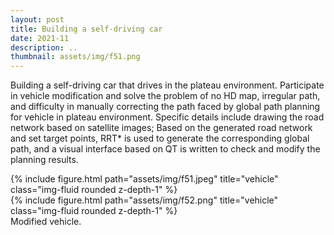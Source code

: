 ```yaml
---
layout: post
title: Building a self-driving car
date: 2021-11
description: ..
thumbnail: assets/img/f51.png
---
```


Building a self-driving car that drives in the plateau environment. Participate in vehicle modification and solve the problem of no HD map, irregular path, and difficulty in manually correcting the path faced by global path planning for vehicle in plateau environment. Specific details include drawing the road network based on satellite images; Based on the generated road network and set target points, RRT* is used to generate the corresponding global path, and a visual interface based on QT is written to check and modify the planning results.


<div class="row justify-content-sm-center">
    <div class="col-sm mt-3 mt-md-0">
        {% include figure.html path="assets/img/f51.jpeg" title="vehicle" class="img-fluid rounded z-depth-1" %}
    </div>
    <div class="col-sm mt-3 mt-md-0">
        {% include figure.html path="assets/img/f52.png" title="vehicle" class="img-fluid rounded z-depth-1" %}
    </div>
</div>
<div class="caption">
    Modified vehicle.
</div>
<!-- 
<div class="row">
    <div class="col-sm mt-3 mt-md-0">
        {% include figure.html path="assets/img/f53.png" title="software" class="img-fluid rounded z-depth-1" %}
    </div>
</div>
<div class="caption">
    Global path planning software.
</div> -->
